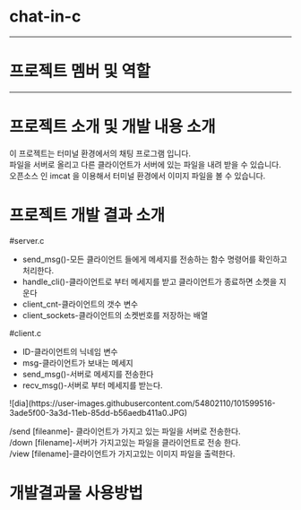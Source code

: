 # chat-in-c
<hr>
<h1>프로젝트 멤버 및 역할</h1>
<hr>
<h1>프로젝트 소개 및 개발 내용 소개</h1>
이 프로젝트는 터미널 환경에서의 채팅 프로그램 입니다.<br>
파일을 서버로 올리고 다른 클라이언트가 서버에 있는 파일을 내려 받을 수 있습니다.<br>
오픈소스 인 imcat 을 이용해서 터미널 환경에서 이미지 파일을 볼 수 있습니다.<br>
<h1>프로젝트 개발 결과 소개</h1>
#server.c
<ul>
  <li>send_msg()-모든 클라이언트 들에게 메세지를 전송하는 함수 명령어를 확인하고 처리한다.</li>
  <li>handle_cli()-클라이언트로 부터 메세지를 받고 클라이언트가 종료하면 소켓을 지운다</li>
  <li>client_cnt-클라이언트의 갯수 변수</li>
  <li>client_sockets-클라이언트의 소켓번호를 저장하는 배열</li>
  </ul>
 #client.c
 <ul>
  <li>ID-클라이언트의 닉네임 변수</li>
  <li>msg-클라이언트가 보내는 메세지</li>
  <li>send_msg()-서버로 메세지를 전송한다</li>
  <li>recv_msg()-서버로 부터 메세지를 받는다.</li>
  </ul>
  ![dia](https://user-images.githubusercontent.com/54802110/101599516-3ade5f00-3a3d-11eb-85dd-b56aedb411a0.JPG)
  
  /send [fileanme]- 클라이언트가 가지고 있는 파일을 서버로 전송한다.<br>
  /down [filename]-서버가 가지고있는 파일을 클라이언트로 전송 한다.<br>
  /view [filename]-클라이언트가 가지고있는 이미지 파일을 출력한다.<br>
  
  <h1>개발결과물 사용방법</h1>
  
  
